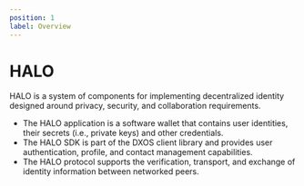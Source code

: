 ```yaml
---
position: 1
label: Overview
---
```


# HALO

HALO is a system of components for implementing decentralized identity designed around privacy, security, and collaboration requirements.

- The HALO application is a software wallet that contains user identities, their secrets (i.e., private keys) and other credentials.
- The HALO SDK is part of the DXOS client library and provides user authentication, profile, and contact management capabilities.
- The HALO protocol supports the verification, transport, and exchange of identity information between networked peers.

